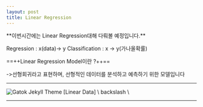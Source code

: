 ```yaml
---
layout: post
title: Linear Regression 
---
```


<td>**이번시간에는 Linear Regression대해 다뤄볼 예정입니다.**</td>




Regression : x(data)-> y
Classification : x -> y(가나올확률)




==++Linear Regression Model이란 ?++==

->선형회귀라고 표현하며, 선형적인 데이터를 분석하고 예측하기 위한 모델입니다



_ _ _


![Gatok Jekyll Theme]({{site.baseurl}}/./images/linear1.jpg)
    [Linear Data]
\ backslash
\
_ _ _



